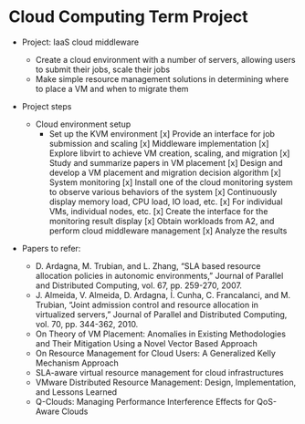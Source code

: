 # Cloud Computing Term Project

* Project: IaaS cloud middleware
    * Create a cloud environment with a number of servers, allowing users to submit their jobs, scale their jobs
    * Make simple resource management solutions in determining where to place a VM and when to migrate them
* Project steps
    * Cloud environment setup
        * Set up the KVM environment
    [x] Provide an interface for job submission and scaling
  [x] Middleware implementation
    [x] Explore libvirt to achieve VM creation, scaling, and migration
    [x] Study and summarize papers in VM placement
    [x] Design and develop a VM placement and migration decision algorithm
  [x] System monitoring
    [x] Install one of the cloud monitoring system to observe various behaviors of the system
    [x] Continuously display memory load, CPU load, IO load, etc.
    [x] For individual VMs, individual nodes, etc.
    [x] Create the interface for the monitoring result display
  [x] Obtain workloads from A2, and perform cloud middleware management
  [x] Analyze the results

* Papers to refer:
  * D. Ardagna, M. Trubian, and L. Zhang, “SLA based resource allocation policies in autonomic environments,” Journal of Parallel and Distributed Computing, vol. 67, pp. 259-270, 2007.
  * J. Almeida, V. Almeida, D. Ardagna, Í. Cunha, C. Francalanci, and M. Trubian, “Joint admission control and resource allocation in virtualized servers,” Journal of Parallel and Distributed Computing, vol. 70, pp. 344-362, 2010.
  * On Theory of VM Placement: Anomalies in Existing Methodologies and Their Mitigation Using a Novel Vector Based Approach
  * On Resource Management for Cloud Users: A Generalized Kelly Mechanism Approach
  * SLA-aware virtual resource management for cloud infrastructures
  * VMware Distributed Resource Management: Design, Implementation, and Lessons Learned
  * Q-Clouds: Managing Performance Interference Effects for QoS-Aware Clouds
